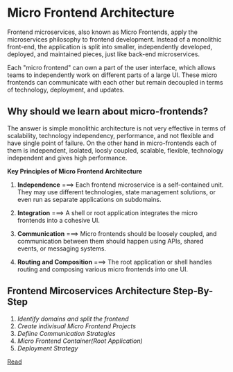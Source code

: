 # Micro Frontend Architecture

Frontend microservices, also known as Micro Frontends, apply the microservices philosophy to frontend development. Instead of a monolithic front-end, the application is split into smaller, independently developed, deployed, and maintained pieces, just like back-end microservices.

Each "micro frontend" can own a part of the user interface, which allows teams to independently work on different parts of a large UI. These micro frontends can communicate with each other but remain decoupled in terms of technology, deployment, and updates.

## Why should we learn about micro-frontends?

The answer is simple monolithic architecture is not very effective in terms of scalability, technology independency, performance, and not flexible and have single point of failure. On the other hand in micro-frontends each of them is independent, isolated, loosly coupled, scalable, flexible, technology independent and gives high performance.

**Key Principles of Micro Frontend Architecture**

1. **Independence** ===> Each frontend microservice is a self-contained unit. They may use different technologies, state management solutions, or even run as separate applications on subdomains.

2. **Integration** ===> A shell or root application integrates the micro frontends into a cohesive UI.

3. **Communication** ===> Micro frontends should be loosely coupled, and communication between them should happen using APIs, shared events, or messaging systems.

4. **Routing and Composition** ===> The root application or shell handles routing and composing various micro frontends into one UI.

## **Frontend Mircoservices Architecture Step-By-Step**

1. _Identify domains and split the frontend_
2. _Create indivisual Micro Frontend Projects_
3. _Defiine Communication Strategies_
4. _Micro Frontend Container(Root Application)_
5. _Deployment Strategy_

[Read](../Architecture.md)
